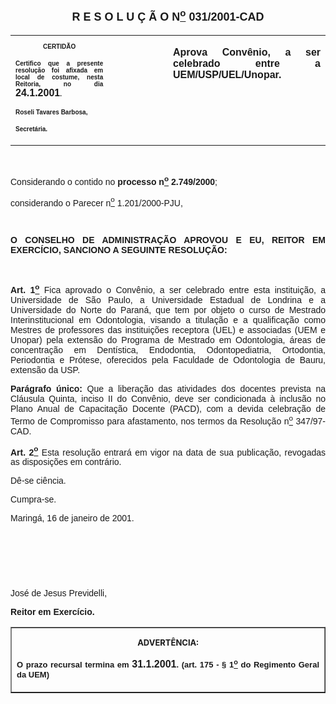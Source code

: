 <BODY>

<B><FONT FACE="Arial" SIZE=4><P ALIGN="CENTER"><A NAME="_Toc445798786"></P>
<P ALIGN="CENTER">R E S O L U &Ccedil; &Atilde; O  N<U><SUP>o</U></SUP>  031/2001-CAD</P>
</B></FONT><FONT FACE="Arial"><P ALIGN="JUSTIFY"></P></FONT>
<TABLE CELLSPACING=0 BORDER=0 CELLPADDING=7 WIDTH=604>
<TR><TD WIDTH="31%" VALIGN="TOP">
<B><FONT FACE="Arial" SIZE=1><P ALIGN="CENTER">CERTID&Atilde;O</P>
<P ALIGN="JUSTIFY">   Certifico que a presente resolu&ccedil;&atilde;o foi afixada em local de costume, nesta Reitoria, no dia </FONT><FONT FACE="Arial">24.1.2001</FONT><FONT FACE="Arial" SIZE=1>.</P>
<P ALIGN="JUSTIFY"></P>
<P ALIGN="JUSTIFY">Roseli Tavares Barbosa,</P>
<P ALIGN="JUSTIFY">Secret&aacute;ria.</B></FONT></TD>
<TD WIDTH="19%" VALIGN="TOP">&nbsp;</TD>
<TD WIDTH="50%" VALIGN="TOP">
<B><FONT FACE="Arial"><P ALIGN="JUSTIFY">Aprova Conv&ecirc;nio, a ser celebrado entre a UEM/USP/UEL/Unopar.</B></FONT></TD>
</TR>
</TABLE>

<FONT FACE="Arial"><P ALIGN="JUSTIFY"></P>
<P ALIGN="JUSTIFY">&nbsp;</P>
<P ALIGN="JUSTIFY">Considerando o contido no <B>processo n<U><SUP>o</U></SUP> 2.749/2000</B>;</P>
<P ALIGN="JUSTIFY">considerando o Parecer n<U><SUP>o</U></SUP> 1.201/2000-PJU,</P>
<P ALIGN="JUSTIFY"></P>
<P ALIGN="JUSTIFY">&nbsp;</P>
<B><P ALIGN="JUSTIFY">O CONSELHO DE ADMINISTRA&Ccedil;&Atilde;O APROVOU E EU, REITOR EM EXERC&Iacute;CIO, SANCIONO A SEGUINTE RESOLU&Ccedil;&Atilde;O:</P>
</B><P ALIGN="JUSTIFY"></P>
<P ALIGN="JUSTIFY">&nbsp;</P>
<B><P ALIGN="JUSTIFY">Art. 1<U><SUP>o</B></U></SUP> Fica aprovado o Conv&ecirc;nio, a ser celebrado entre esta institui&ccedil;&atilde;o, a Universidade de S&atilde;o Paulo, a Universidade Estadual de Londrina e a Universidade do Norte do Paran&aacute;, que tem por objeto o curso de Mestrado Interinstitucional em Odontologia, visando a titula&ccedil;&atilde;o e a qualifica&ccedil;&atilde;o como Mestres de professores das institui&ccedil;&otilde;es receptora (UEL) e associadas (UEM e Unopar) pela extens&atilde;o do Programa de Mestrado em Odontologia, &aacute;reas de concentra&ccedil;&atilde;o em Dent&iacute;stica, Endodontia, Odontopediatria, Ortodontia, Periodontia e Pr&oacute;tese, oferecidos pela Faculdade de Odontologia de Bauru, extens&atilde;o da USP.</P>
<B><P ALIGN="JUSTIFY">Par&aacute;grafo &uacute;nico:</B> Que a libera&ccedil;&atilde;o das atividades dos docentes prevista na Cl&aacute;usula Quinta, inciso II do Conv&ecirc;nio, deve ser condicionada &agrave; inclus&atilde;o no Plano Anual de Capacita&ccedil;&atilde;o Docente (PACD), com a devida celebra&ccedil;&atilde;o de Termo de Compromisso para afastamento, nos termos da Resolu&ccedil;&atilde;o n<U><SUP>o</U></SUP> 347/97-CAD.</P>
<B><P ALIGN="JUSTIFY">Art. 2<U><SUP>o</B></U></SUP> Esta resolu&ccedil;&atilde;o entrar&aacute; em vigor na data de sua publica&ccedil;&atilde;o, revogadas as disposi&ccedil;&otilde;es em contr&aacute;rio.</P>
<P ALIGN="JUSTIFY">D&ecirc;-se ci&ecirc;ncia.</P>
<P ALIGN="JUSTIFY">&#9;Cumpra-se.</P>
<P ALIGN="JUSTIFY"></P>
<P ALIGN="JUSTIFY">Maring&aacute;, 16 de janeiro de 2001.</P>
<P ALIGN="JUSTIFY"></P>
<P ALIGN="JUSTIFY">&nbsp;</P>
<P ALIGN="JUSTIFY">&nbsp;</P>
<P ALIGN="JUSTIFY">&nbsp;</P>
<P>Jos&eacute; de Jesus Previdelli,</P>
<B><P>Reitor em Exerc&iacute;cio.</P>
</B></FONT>
<TABLE BORDER CELLSPACING=1 CELLPADDING=4 WIDTH=207>
<TR><TD VALIGN="TOP">
<B><FONT SIZE=2><P ALIGN="CENTER">ADVERT&Ecirc;NCIA:</P>
</FONT><FONT FACE="Arial" SIZE=2><P ALIGN="JUSTIFY">O prazo recursal termina em </FONT><FONT FACE="Arial">31.1.2001</FONT><FONT FACE="Arial" SIZE=2>. (art. 175 - § 1<U><SUP>o</U></SUP> do Regimento Geral da UEM)</B></FONT></TD>
</TR>
</TABLE>

<FONT SIZE=2><P></A></P></FONT></BODY>
